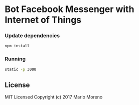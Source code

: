 # Bot Facebook Messenger with Internet of Things 
  
### Update dependencies

```bash
npm install
```

### Running 

```bash
static -p 3000
```

## License

MIT Licensed
Copyright (c) 2017 Mario Moreno

